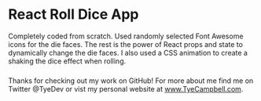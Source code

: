 # React Roll Dice App
Completely coded from scratch. Used randomly selected Font Awesome icons for the die faces. The rest is the power of React props and state to dynamically change the die faces. I also used a CSS animation to create a shaking the dice effect when rolling. 

###
Thanks for checking out my work on GitHub! For more about me find me on Twitter @TyeDev or vist my personal website at www.TyeCampbell.com. 

